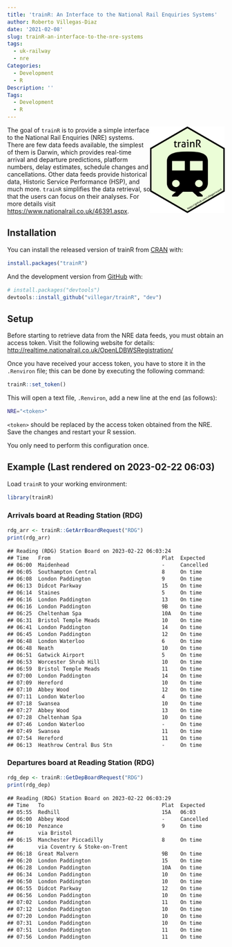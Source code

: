 ```yaml
---
title: 'trainR: An Interface to the National Rail Enquiries Systems'
author: Roberto Villegas-Diaz
date: '2021-02-08'
slug: trainR-an-interface-to-the-nre-systems
tags:
  - uk-railway
  - nre
Categories:
  - Development
  - R
Description: ''
Tags:
  - Development
  - R
---
```


<img src="https://raw.githubusercontent.com/villegar/trainR/main/inst/images/logo.png" alt="logo" align="right" height=200px/>

The goal of `trainR` is to provide a simple interface to the 
National Rail Enquiries (NRE) systems. There are few data feeds 
available, the simplest of them is Darwin, which provides real-time 
arrival and departure predictions, platform numbers, delay estimates, 
schedule changes and cancellations. Other data feeds provide historical 
data, Historic Service Performance (HSP), and much more. `trainR` 
simplifies the data retrieval, so that the users can focus on their 
analyses. For more details visit 
https://www.nationalrail.co.uk/46391.aspx.

## Installation

You can install the released version of trainR from [CRAN](https://CRAN.R-project.org) with:

``` r
install.packages("trainR")
```

And the development version from [GitHub](https://github.com/) with:

``` r
# install.packages("devtools")
devtools::install_github("villegar/trainR", "dev")
```

## Setup
Before starting to retrieve data from the NRE data feeds, you must obtain an access token. 
Visit the following website for details: http://realtime.nationalrail.co.uk/OpenLDBWSRegistration/

Once you have received your access token, you have to store it in the `.Renviron` file; this can be 
done by executing the following command:


```r
trainR::set_token()
```

This will open a text file, `.Renviron`, add a new line at the end (as follows):

```bash
NRE="<token>"
```

`<token>` should be replaced by the access token obtained from the NRE. Save the changes and restart 
your R session.

You only need to perform this configuration once.

## Example (Last rendered on 2023-02-22 06:03)

Load `trainR` to your working environment:

```r
library(trainR)
```

### Arrivals board at Reading Station (RDG)


```r
rdg_arr <- trainR::GetArrBoardRequest("RDG")
print(rdg_arr)
```

```
## Reading (RDG) Station Board on 2023-02-22 06:03:24
## Time   From                                    Plat  Expected
## 06:00  Maidenhead                              -     Cancelled
## 06:05  Southampton Central                     8     On time
## 06:08  London Paddington                       9     On time
## 06:13  Didcot Parkway                          15    On time
## 06:14  Staines                                 5     On time
## 06:16  London Paddington                       13    On time
## 06:16  London Paddington                       9B    On time
## 06:25  Cheltenham Spa                          10A   On time
## 06:31  Bristol Temple Meads                    10    On time
## 06:41  London Paddington                       14    On time
## 06:45  London Paddington                       12    On time
## 06:48  London Waterloo                         6     On time
## 06:48  Neath                                   10    On time
## 06:51  Gatwick Airport                         5     On time
## 06:53  Worcester Shrub Hill                    10    On time
## 06:59  Bristol Temple Meads                    11    On time
## 07:00  London Paddington                       14    On time
## 07:09  Hereford                                10    On time
## 07:10  Abbey Wood                              12    On time
## 07:11  London Waterloo                         4     On time
## 07:18  Swansea                                 10    On time
## 07:27  Abbey Wood                              13    On time
## 07:28  Cheltenham Spa                          10    On time
## 07:46  London Waterloo                         -     On time
## 07:49  Swansea                                 11    On time
## 07:54  Hereford                                11    On time
## 06:13  Heathrow Central Bus Stn                -     On time
```

### Departures board at Reading Station (RDG)


```r
rdg_dep <- trainR::GetDepBoardRequest("RDG")
print(rdg_dep)
```

```
## Reading (RDG) Station Board on 2023-02-22 06:03:29
## Time   To                                      Plat  Expected
## 05:55  Redhill                                 15A   06:03
## 06:00  Abbey Wood                              -     Cancelled
## 06:10  Penzance                                9     On time
##        via Bristol                             
## 06:15  Manchester Piccadilly                   8     On time
##        via Coventry & Stoke-on-Trent           
## 06:18  Great Malvern                           9B    On time
## 06:20  London Paddington                       15    On time
## 06:28  London Paddington                       10A   On time
## 06:34  London Paddington                       10    On time
## 06:50  London Paddington                       10    On time
## 06:55  Didcot Parkway                          12    On time
## 06:56  London Paddington                       10    On time
## 07:02  London Paddington                       11    On time
## 07:12  London Paddington                       10    On time
## 07:20  London Paddington                       10    On time
## 07:31  London Paddington                       10    On time
## 07:51  London Paddington                       11    On time
## 07:56  London Paddington                       11    On time
```
